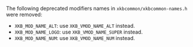 The following deprecated modifiers names in `xkbcommon/xkbcommon-names.h` were removed:
- `XKB_MOD_NAME_ALT`: use `XKB_VMOD_NAME_ALT` instead.
- `XKB_MOD_NAME_LOGO`: use `XKB_VMOD_NAME_SUPER` instead.
- `XKB_MOD_NAME_NUM`: use `XKB_VMOD_NAME_NUM` instead.
